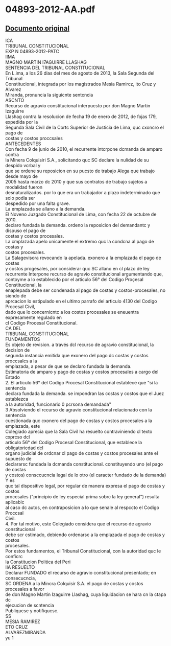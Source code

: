 
04893-2012-AA.pdf
=================
  
[Documento original](https://tc.gob.pe/jurisprudencia/2013/04893-2012-AA.pdf)  
---  
ICA  
TRIBUNAL CONSTITUCIONAL  
EXP N 04893-2012-PATC  
IIMA  
MAGNO MARTIN I7AGUIRRE LLASHAG  
SENTENCIA DEL TRIBUNAL CONSTITUCIONAL  
En L.ima, a los 26 dias del mes de agosto de 2013, la Sala Segunda del Tribunal  
Constitucional, integrada por los magistrados Mesia Ramircz, lto Cruz y Alvarez  
Miranda, pronuncia la siguicnte sentcncia  
ASCNTO  
Recurso de agravio constitucional interpucsto por don Magno Martin Izaguirre  
Llashag contra la resolucion de fecha 19 de enero de 2012, de fojas 179, expedida por la  
Segunda Sala Civil de la Cortc Superior de Justicia de Lima, quc cxoncro el pago de  
costas y costos proccsales  
ANTECEDENTES  
Con fecha 9 de junio de 2010, el recurrente intcrpone dcmanda de amparo contra  
la Minera Colquisiri S.A., solicitando quc SC declare la nulidad de su despido vcrbal y  
que se ordene su reposicion en su pucsto de trabajo Alega que trabajo desde mayo de  
2005 hasta marzo dc 2010 y que sus contratos de trabajo sujetos a modalidad fueron  
desnaturalizados. por lo que era un trabajador a plazo indeterminado que solo podia ser  
despedido por una falta grave.  
La emplazada se allano a la demanda.  
El Noveno Juzgado Constitucional de Lima, con fecha 22 de octubre de 2010.  
declaro fundada la demanda. ordeno la reposicion del demandantc y dispuso el pago de  
costas y costos procesales.  
La cmplazada apelo unicamente el extremo quc la condcna al pago de costas y  
costos procesales.  
La Salagevisora revocando la apelada. exonero a la emplazada el pago de costas  
y costos progesales, por considerar quc SC allano en cl plazo de ley  
recurrente Interpone recurso de agravio constitucional argumentando que,  
contoyme a lo establecido por el articulo 56° del Codigo Proçesal Constitucional, la  
enaplepada debe ser condenada al pago de costas y costos-procesales, no siendo de  
aprcacion lo estipulado en el ultimo parrafo del articulo 4130 del Codigo Procesal Civil,  
dado que lo concernicntc a los costos procesales se eneuentra expresamente regulado en  
cl Codigo Procesal Constitucional.  
CA DEL  
TRIBUNAL CONSTITUCIONAL  
FUNDAMENTOS  
Es objeto de revision. a través dcl recurso de agravio constitucional, la decision de  
segunda instancia emitida que exonero del pago dc costas y costos proccsalcs a la  
emplazada, a pesar de que se declaro fundada la demanda.  
Estimatoria de amparo y pago de costas y costos procesales a cargo del Estado  
2. El articulo 56° del Codigo Procesal Constitucional establece que "si la sentencia  
declara fundada la demanda. se impondran las costas y costos que el Juez establezca  
a la autoridad, funcionario 0 pcrsona demandada"  
3 Absolviendo el rccurso de agravio constitucional relacionado con la sentencia  
cuestionada quc cxonero del pago de costas y costos procesales a la emplazada, este  
Colegiado aprecia que la Sala Civil ha resuelto contraviniendo cl texto cxprcso dcl  
articulo 56° del Codigo Procesal Constitucional, que establece la obligatoricdad dcl  
organo judicial de ordcnar cl pago de costas y costos procesales ante el supuesto de  
declararsc fundada la dcmanda constitucional. constituyendo uno (el pago de costas  
y costos) consccucncia legal de lo otro (el caracter fundado de la demanda) Y es  
quc tal dispositivo legal, por regular de manera expresa el pago de costas y costos  
proccsales ("principio de ley especial prima sobrc la ley general") resulta aplicablc  
al caso dc autos, en contraposicion a lo que senale al respccto el Codigo Proccsal  
Civil.  
4. Por tal motivo, este Colegiado considera que el recurso de agravio constitucional  
debe scr cstimado, debiendo ordenarsc a la emplazada el pago de costas y costos  
procesales.  
Por estos fundamentos, el Tribunal Constitucional, con la autoridad quc le conficrc  
la Constitucion Politica del Peri  
IIA RESUELTO  
Declarar FUNDADO el recurso de agravio constitucional presentado; en consecucncia,  
SC ORDENA a la Mincra Colquisir S.A. el pago de costas y costos procesales a favor  
de don Magno Martin Izaguirre Llashag, cuya liquidacion se hara cn la ctapa dc  
ejecucion de scntencia  
Publiqucse y notifiqucsc.  
SS  
MESIA RAMIREZ  
ETO CRUZ  
ALVAREZMIRANDA  
yu 1